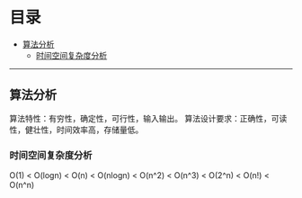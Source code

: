 # 目录

- [算法分析](#算法分析)
  - [时间空间复杂度分析](#时间空间复杂度分析)

---

## 算法分析

算法特性：有穷性，确定性，可行性，输入输出。
算法设计要求：正确性，可读性，健壮性，时间效率高，存储量低。

### 时间空间复杂度分析

O(1) < O(logn) < O(n) < O(nlogn) < O(n^2) < O(n^3) < O(2^n) < O(n!) < O(n^n)